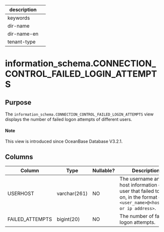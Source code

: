 |description||
|---|---|
|keywords||
|dir-name||
|dir-name-en||
|tenant-type| |

# information_schema.CONNECTION_CONTROL_FAILED_LOGIN_ATTEMPTS

## Purpose

The `information_schema.CONNECTION_CONTROL_FAILED_LOGIN_ATTEMPTS` view displays the number of failed logon attempts of different users.

<main id="notice" type='explain'>
  <h4>Note</h4>
  <p>This view is introduced since OceanBase Database V3.2.1. </p>
</main>

## Columns

| **Column** | **Type** | **Nullable?** | **Description** |
|-----------------|--------------|----------------|----------------------------------------------------------------|
| USERHOST | varchar(261) | NO | The username and host information of the user that failed to log on, in the format of `<user_name>@<hostname or ip address>`. |
| FAILED_ATTEMPTS | bigint(20) | NO | The number of failed logon attempts. |
